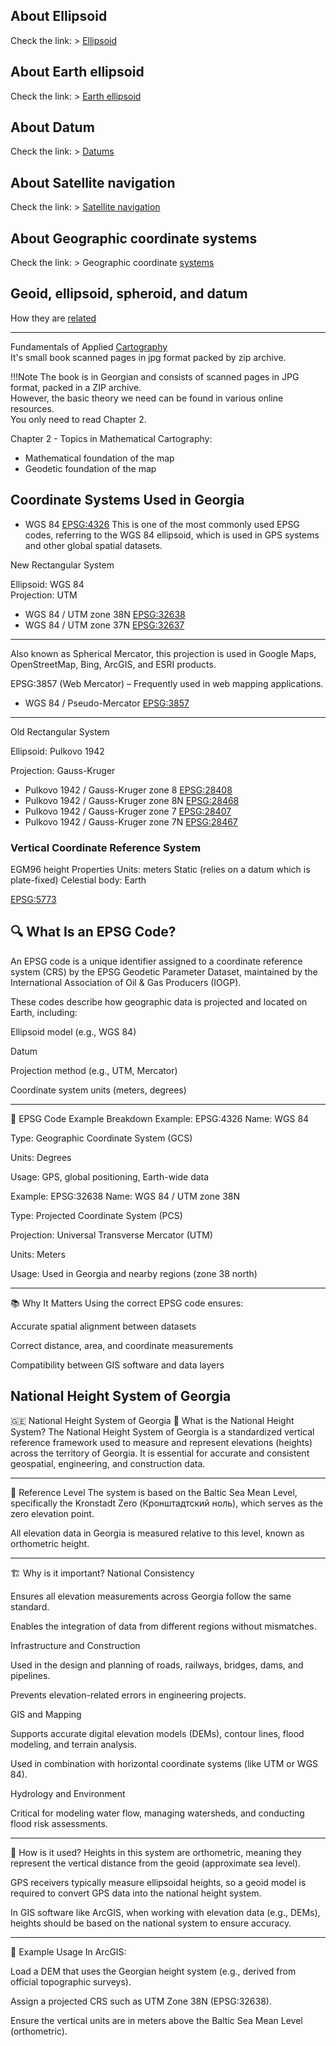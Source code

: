 ## About Ellipsoid
Check the link: > [Ellipsoid](https://en.wikipedia.org/wiki/Ellipsoid)

## About Earth ellipsoid
Check the link: > [Earth ellipsoid](https://en.wikipedia.org/wiki/Earth_ellipsoid)

## About Datum
Check the link: > [Datums](https://desktop.arcgis.com/en/arcmap/latest/map/projections/datums.htm)

## About Satellite navigation
Check the link: > [Satellite navigation](https://en.wikipedia.org/wiki/Satellite_navigation)

## About Geographic coordinate systems
Check the link: > Geographic coordinate [systems](https://desktop.arcgis.com/en/arcmap/latest/map/projections/about-geographic-coordinate-systems.htm)


## Geoid, ellipsoid, spheroid, and datum
How they are [related](https://desktop.arcgis.com/en/arcmap/latest/map/projections/about-the-geoid-ellipsoid-spheroid-and-datum-and-h.htm)


---

Fundamentals of Applied [Cartography](https://elearning.gtu.ge/pluginfile.php/569096/mod_book/intro/Fundamentals_of_applied_cartography.zip) <br>
It's small book scanned pages in jpg format packed by zip archive. 

!!!Note
    The book is in Georgian and consists of scanned pages in JPG format, packed in a ZIP archive. <br>
    However, the basic theory we need can be found in various online resources. <br>
    You only need to read Chapter 2. <br>
    

Chapter 2 - Topics in Mathematical Cartography: <br>
- Mathematical foundation of the map <br>
- Geodetic foundation of the map


## Coordinate Systems Used in Georgia

- WGS 84 [EPSG:4326](https://epsg.io/4326)
This is one of the most commonly used EPSG codes, referring to the WGS 84 ellipsoid, which is used in GPS systems and other global spatial datasets.

New Rectangular System <br>

Ellipsoid: WGS 84 <br>
Projection: UTM


- WGS 84 / UTM zone 38N	[EPSG:32638](https://epsg.io/32638)
- WGS 84 / UTM zone 37N	[EPSG:32637](https://epsg.io/32637)


---

Also known as Spherical Mercator, this projection is used in Google Maps, OpenStreetMap, Bing, ArcGIS, and ESRI products.

EPSG:3857 (Web Mercator) – Frequently used in web mapping applications.
- WGS 84 / Pseudo-Mercator [EPSG:3857](https://epsg.io/3857)
---

Old Rectangular System <br>

Ellipsoid: Pulkovo 1942

Projection: Gauss-Kruger


- Pulkovo 1942 / Gauss-Kruger zone 8	[EPSG:28408](https://epsg.io/28408)
- Pulkovo 1942 / Gauss-Kruger zone 8N	[EPSG:28468](https://epsg.io/28468)
- Pulkovo 1942 / Gauss-Kruger zone 7	[EPSG:28407](https://epsg.io/28407)
- Pulkovo 1942 / Gauss-Kruger zone 7N	[EPSG:28467](https://epsg.io/28467)


###  Vertical Coordinate Reference System


EGM96 height
Properties
Units: meters
Static (relies on a datum which is plate-fixed)
Celestial body: Earth

[EPSG:5773](https://epsg.io/5773)


## 🔍 What Is an EPSG Code?

An EPSG code is a unique identifier assigned to a coordinate reference system (CRS) by the EPSG Geodetic Parameter Dataset, maintained by the International Association of Oil & Gas Producers (IOGP).

These codes describe how geographic data is projected and located on Earth, including:

Ellipsoid model (e.g., WGS 84)

Datum

Projection method (e.g., UTM, Mercator)

Coordinate system units (meters, degrees)

---

📌 EPSG Code Example Breakdown
Example: EPSG:4326
Name: WGS 84

Type: Geographic Coordinate System (GCS)

Units: Degrees

Usage: GPS, global positioning, Earth-wide data

Example: EPSG:32638
Name: WGS 84 / UTM zone 38N

Type: Projected Coordinate System (PCS)

Projection: Universal Transverse Mercator (UTM)

Units: Meters

Usage: Used in Georgia and nearby regions (zone 38 north)

---

📚 Why It Matters
Using the correct EPSG code ensures:

Accurate spatial alignment between datasets

Correct distance, area, and coordinate measurements

Compatibility between GIS software and data layers



## National Height System of Georgia

🇬🇪 National Height System of Georgia
📌 What is the National Height System?
The National Height System of Georgia is a standardized vertical reference framework used to measure and represent elevations (heights) across the territory of Georgia. It is essential for accurate and consistent geospatial, engineering, and construction data.

---

🧭 Reference Level
The system is based on the Baltic Sea Mean Level, specifically the Kronstadt Zero (Кронштадтский ноль), which serves as the zero elevation point.

All elevation data in Georgia is measured relative to this level, known as orthometric height.

---

🏗️ Why is it important?
National Consistency

Ensures all elevation measurements across Georgia follow the same standard.

Enables the integration of data from different regions without mismatches.

Infrastructure and Construction

Used in the design and planning of roads, railways, bridges, dams, and pipelines.

Prevents elevation-related errors in engineering projects.

GIS and Mapping

Supports accurate digital elevation models (DEMs), contour lines, flood modeling, and terrain analysis.

Used in combination with horizontal coordinate systems (like UTM or WGS 84).

Hydrology and Environment

Critical for modeling water flow, managing watersheds, and conducting flood risk assessments.

---

📐 How is it used?
Heights in this system are orthometric, meaning they represent the vertical distance from the geoid (approximate sea level).

GPS receivers typically measure ellipsoidal heights, so a geoid model is required to convert GPS data into the national height system.

In GIS software like ArcGIS, when working with elevation data (e.g., DEMs), heights should be based on the national system to ensure accuracy.

---

🔧 Example Usage
In ArcGIS:

Load a DEM that uses the Georgian height system (e.g., derived from official topographic surveys).

Assign a projected CRS such as UTM Zone 38N (EPSG:32638).

Ensure the vertical units are in meters above the Baltic Sea Mean Level (orthometric).

